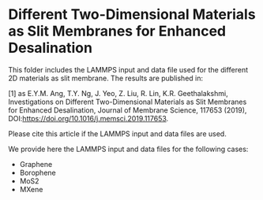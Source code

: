 # Different Two-Dimensional Materials as Slit Membranes for Enhanced Desalination

This folder includes the LAMMPS input and data file used for the different 2D materials as slit membrane. The results are published in:

[1] as E.Y.M. Ang, T.Y. Ng, J. Yeo, Z. Liu, R. Lin, K.R. Geethalakshmi, Investigations on Different Two-Dimensional Materials as Slit Membranes for Enhanced Desalination, Journal of Membrane Science, 117653 (2019), DOI:https://doi.org/10.1016/j.memsci.2019.117653.

Please cite this article if the LAMMPS input and data files are used.

We provide here the LAMMPS input and data files for the following cases:

- Graphene
- Borophene
- MoS2
- MXene
